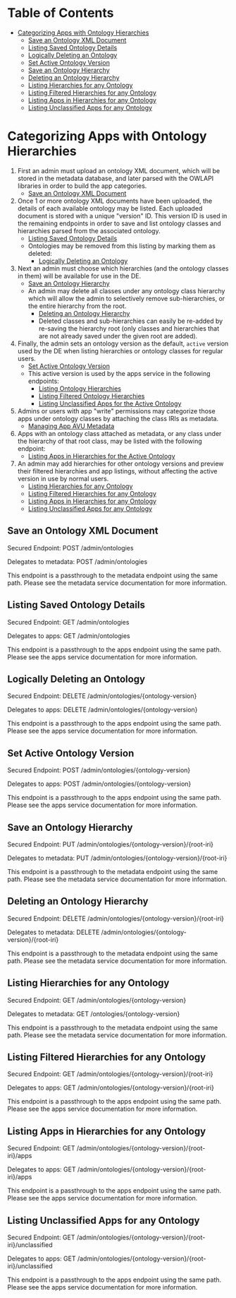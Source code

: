 # Table of Contents

* [Categorizing Apps with Ontology Hierarchies](#categorizing-apps-with-ontology-hierarchies)
    * [Save an Ontology XML Document](#save-an-ontology-xml-document)
    * [Listing Saved Ontology Details](#listing-saved-ontology-details)
    * [Logically Deleting an Ontology](#logically-deleting-an-ontology)
    * [Set Active Ontology Version](#set-active-ontology-version)
    * [Save an Ontology Hierarchy](#save-an-ontology-hierarchy)
    * [Deleting an Ontology Hierarchy](#deleting-an-ontology-hierarchy)
    * [Listing Hierarchies for any Ontology](#listing-hierarchies-for-any-ontology)
    * [Listing Filtered Hierarchies for any Ontology](#listing-filtered-hierarchies-for-any-ontology)
    * [Listing Apps in Hierarchies for any Ontology](#listing-apps-in-hierarchies-for-any-ontology)
    * [Listing Unclassified Apps for any Ontology](#listing-unclassified-apps-for-any-ontology)

# Categorizing Apps with Ontology Hierarchies

1. First an admin must upload an ontology XML document,
   which will be stored in the metadata database,
   and later parsed with the OWLAPI libraries in order to build the app categories.
    * [Save an Ontology XML Document](#save-an-ontology-xml-document)
2. Once 1 or more ontology XML documents have been uploaded,
   the details of each available ontology may be listed.
   Each uploaded document is stored with a unique "version" ID.
   This version ID is used in the remaining endpoints in order to save and list ontology classes and
   hierarchies parsed from the associated ontology.
    * [Listing Saved Ontology Details](#listing-saved-ontology-details)
    * Ontologies may be removed from this listing by marking them as deleted:
        * [Logically Deleting an Ontology](#logically-deleting-an-ontology)
3. Next an admin must choose which hierarchies (and the ontology classes in them)
   will be available for use in the DE.
    * [Save an Ontology Hierarchy](#save-an-ontology-hierarchy)
    * An admin may delete all classes under any ontology class hierarchy
      which will allow the admin to selectively remove sub-hierarchies,
      or the entire hierarchy from the root.
        * [Deleting an Ontology Hierarchy](#deleting-an-ontology-hierarchy)
        * Deleted classes and sub-hierarchies can easily be re-added by re-saving the hierarchy root
          (only classes and hierarchies that are not already saved under the given root are added).
4. Finally, the admin sets an ontology version as the default,
   `active` version used by the DE when listing hierarchies or ontology classes for regular users.
    * [Set Active Ontology Version](#set-active-ontology-version)
    * This active version is used by the apps service in the following endpoints:
        * [Listing Ontology Hierarchies](https://de.cyverse.org/terrain/docs/index.html#!/app45hierarchies/get_terrain_apps_hierarchies)
        * [Listing Filtered Ontology Hierarchies](https://de.cyverse.org/terrain/docs/index.html#!/app45hierarchies/get_terrain_apps_hierarchies_root_iri)
        * [Listing Unclassified Apps for the Active Ontology](https://de.cyverse.org/terrain/docs/index.html#!/app45hierarchies/get_terrain_apps_hierarchies_root_iri_unclassified)
5. Admins or users with app "write" permissions may categorize those apps under ontology classes
   by attaching the class IRIs as metadata.
    * [Managing App AVU Metadata](app-metadata.md#managing-app-avu-metadata)
6. Apps with an ontology class attached as metadata, or any class under the hierarchy of that root class,
   may be listed with the following endpoint:
    * [Listing Apps in Hierarchies for the Active Ontology](https://de.cyverse.org/terrain/docs/index.html#!/app45hierarchies/get_terrain_apps_hierarchies_root_iri_apps)
7. An admin may add hierarchies for other ontology versions
   and preview their filtered hierarchies and app listings,
   without affecting the active version in use by normal users.
    * [Listing Hierarchies for any Ontology](#listing-hierarchies-for-any-ontology)
    * [Listing Filtered Hierarchies for any Ontology](#listing-filtered-hierarchies-for-any-ontology)
    * [Listing Apps in Hierarchies for any Ontology](#listing-apps-in-hierarchies-for-any-ontology)
    * [Listing Unclassified Apps for any Ontology](#listing-unclassified-apps-for-any-ontology)

## Save an Ontology XML Document

Secured Endpoint: POST /admin/ontologies

Delegates to metadata: POST /admin/ontologies

This endpoint is a passthrough to the metadata endpoint using the same path.
Please see the metadata service documentation for more information.

## Listing Saved Ontology Details

Secured Endpoint: GET /admin/ontologies

Delegates to apps: GET /admin/ontologies

This endpoint is a passthrough to the apps endpoint using the same path.
Please see the apps service documentation for more information.

## Logically Deleting an Ontology

Secured Endpoint: DELETE /admin/ontologies/{ontology-version}

Delegates to apps: DELETE /admin/ontologies/{ontology-version}

This endpoint is a passthrough to the apps endpoint using the same path.
Please see the apps service documentation for more information.

## Set Active Ontology Version

Secured Endpoint: POST /admin/ontologies/{ontology-version}

Delegates to apps: POST /admin/ontologies/{ontology-version}

This endpoint is a passthrough to the apps endpoint using the same path.
Please see the apps service documentation for more information.

## Save an Ontology Hierarchy

Secured Endpoint: PUT /admin/ontologies/{ontology-version}/{root-iri}

Delegates to metadata: PUT /admin/ontologies/{ontology-version}/{root-iri}

This endpoint is a passthrough to the metadata endpoint using the same path.
Please see the metadata service documentation for more information.

## Deleting an Ontology Hierarchy

Secured Endpoint: DELETE /admin/ontologies/{ontology-version}/{root-iri}

Delegates to metadata: DELETE /admin/ontologies/{ontology-version}/{root-iri}

This endpoint is a passthrough to the metadata endpoint using the same path.
Please see the metadata service documentation for more information.

## Listing Hierarchies for any Ontology

Secured Endpoint: GET /admin/ontologies/{ontology-version}

Delegates to metadata: GET /ontologies/{ontology-version}

This endpoint is a passthrough to the metadata endpoint using the same path.
Please see the metadata service documentation for more information.

## Listing Filtered Hierarchies for any Ontology

Secured Endpoint: GET /admin/ontologies/{ontology-version}/{root-iri}

Delegates to apps: GET /admin/ontologies/{ontology-version}/{root-iri}

This endpoint is a passthrough to the apps endpoint using the same path.
Please see the apps service documentation for more information.

## Listing Apps in Hierarchies for any Ontology

Secured Endpoint: GET /admin/ontologies/{ontology-version}/{root-iri}/apps

Delegates to apps: GET /admin/ontologies/{ontology-version}/{root-iri}/apps

This endpoint is a passthrough to the apps endpoint using the same path.
Please see the apps service documentation for more information.

## Listing Unclassified Apps for any Ontology

Secured Endpoint: GET /admin/ontologies/{ontology-version}/{root-iri}/unclassified

Delegates to apps: GET /admin/ontologies/{ontology-version}/{root-iri}/unclassified

This endpoint is a passthrough to the apps endpoint using the same path.
Please see the apps service documentation for more information.
